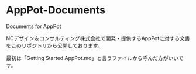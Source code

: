 AppPot-Documents
================

Documents for AppPot

NCデザイン＆コンサルティング株式会社で開発・提供するAppPotに対する文書をこのリポジトリから公開しております。

最初は「Getting Started AppPot.md」と言うファイルから呼んだ方がいいです。
